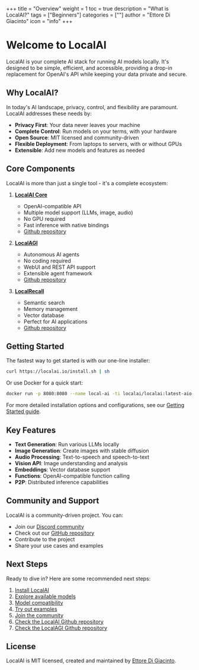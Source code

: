 +++
title = "Overview"
weight = 1
toc = true
description = "What is LocalAI?"
tags = ["Beginners"]
categories = [""]
author = "Ettore Di Giacinto"
icon = "info"
+++

# Welcome to LocalAI

LocalAI is your complete AI stack for running AI models locally. It's designed to be simple, efficient, and accessible, providing a drop-in replacement for OpenAI's API while keeping your data private and secure.

## Why LocalAI?

In today's AI landscape, privacy, control, and flexibility are paramount. LocalAI addresses these needs by:

- **Privacy First**: Your data never leaves your machine
- **Complete Control**: Run models on your terms, with your hardware
- **Open Source**: MIT licensed and community-driven
- **Flexible Deployment**: From laptops to servers, with or without GPUs
- **Extensible**: Add new models and features as needed

## Core Components

LocalAI is more than just a single tool - it's a complete ecosystem:

1. **[LocalAI Core](https://github.com/mudler/LocalAI)**
   - OpenAI-compatible API
   - Multiple model support (LLMs, image, audio)
   - No GPU required
   - Fast inference with native bindings
   - [Github repository](https://github.com/mudler/LocalAI)

2. **[LocalAGI](https://github.com/mudler/LocalAGI)**
   - Autonomous AI agents
   - No coding required
   - WebUI and REST API support
   - Extensible agent framework
   - [Github repository](https://github.com/mudler/LocalAGI)

3. **[LocalRecall](https://github.com/mudler/LocalRecall)**
   - Semantic search
   - Memory management
   - Vector database
   - Perfect for AI applications
   - [Github repository](https://github.com/mudler/LocalRecall)

## Getting Started

The fastest way to get started is with our one-line installer:

```bash
curl https://localai.io/install.sh | sh
```

Or use Docker for a quick start:

```bash
docker run -p 8080:8080 --name local-ai -ti localai/localai:latest-aio-cpu
```

For more detailed installation options and configurations, see our [Getting Started guide](/basics/getting_started/).

## Key Features

- **Text Generation**: Run various LLMs locally
- **Image Generation**: Create images with stable diffusion
- **Audio Processing**: Text-to-speech and speech-to-text
- **Vision API**: Image understanding and analysis
- **Embeddings**: Vector database support
- **Functions**: OpenAI-compatible function calling
- **P2P**: Distributed inference capabilities

## Community and Support

LocalAI is a community-driven project. You can:

- Join our [Discord community](https://discord.gg/uJAeKSAGDy)
- Check out our [GitHub repository](https://github.com/mudler/LocalAI)
- Contribute to the project
- Share your use cases and examples

## Next Steps

Ready to dive in? Here are some recommended next steps:

1. [Install LocalAI](/basics/getting_started/)
2. [Explore available models](https://models.localai.io)
3. [Model compatibility](/model-compatibility/)
4. [Try out examples](https://github.com/mudler/LocalAI-examples)
5. [Join the community](https://discord.gg/uJAeKSAGDy)
6. [Check the LocalAI Github repository](https://github.com/mudler/LocalAI)
7. [Check the LocalAGI Github repository](https://github.com/mudler/LocalAGI)


## License

LocalAI is MIT licensed, created and maintained by [Ettore Di Giacinto](https://github.com/mudler).
